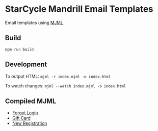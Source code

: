 # StarCycle Mandrill Email Templates

Email templates using [MJML](https://mjml.io/download)

## Build
`npm run build`

## Development
To output HTML:
`mjml -r index.mjml -o index.html`

To watch changes:
`mjml --watch index.mjml -o index.html`

## Compiled MJML
- [Forgot Login](./dist/forgot-login)
- [Gift Card](./dist/gift-card)
- [New Registration](./dist/registration)